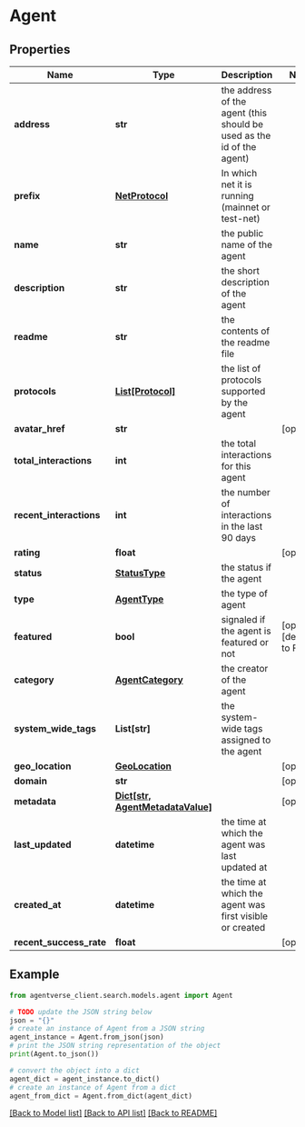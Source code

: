 # Agent


## Properties

Name | Type | Description | Notes
------------ | ------------- | ------------- | -------------
**address** | **str** | the address of the agent (this should be used as the id of the agent) | 
**prefix** | [**NetProtocol**](NetProtocol.md) | In which net it is running (mainnet or test-net) | 
**name** | **str** | the public name of the agent | 
**description** | **str** | the short description of the agent | 
**readme** | **str** | the contents of the readme file | 
**protocols** | [**List[Protocol]**](Protocol.md) | the list of protocols supported by the agent | 
**avatar_href** | **str** |  | [optional] 
**total_interactions** | **int** | the total interactions for this agent | 
**recent_interactions** | **int** | the number of interactions in the last 90 days | 
**rating** | **float** |  | [optional] 
**status** | [**StatusType**](StatusType.md) | the status if the agent | 
**type** | [**AgentType**](AgentType.md) | the type of agent | 
**featured** | **bool** | signaled if the agent is featured or not | [optional] [default to False]
**category** | [**AgentCategory**](AgentCategory.md) | the creator of the agent | 
**system_wide_tags** | **List[str]** | the system-wide tags assigned to the agent | 
**geo_location** | [**GeoLocation**](GeoLocation.md) |  | [optional] 
**domain** | **str** |  | [optional] 
**metadata** | [**Dict[str, AgentMetadataValue]**](AgentMetadataValue.md) |  | [optional] 
**last_updated** | **datetime** | the time at which the agent was last updated at | 
**created_at** | **datetime** | the time at which the agent was first visible or created | 
**recent_success_rate** | **float** |  | [optional] 

## Example

```python
from agentverse_client.search.models.agent import Agent

# TODO update the JSON string below
json = "{}"
# create an instance of Agent from a JSON string
agent_instance = Agent.from_json(json)
# print the JSON string representation of the object
print(Agent.to_json())

# convert the object into a dict
agent_dict = agent_instance.to_dict()
# create an instance of Agent from a dict
agent_from_dict = Agent.from_dict(agent_dict)
```
[[Back to Model list]](../README.md#documentation-for-models) [[Back to API list]](../README.md#documentation-for-api-endpoints) [[Back to README]](../README.md)


